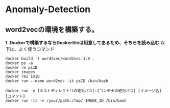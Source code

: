 # Anomaly-Detection

## **word2vecの環境を構築する。**
**1. Dockerで構築するならDockerfileは用意してあるため、そちらを読み込む**
以下は、よく使うコマンド
```
docker build -t word2vec/word2vec:1.0 .
docker ps -a
docker rm psID
docker images
docker rmi imID
docker run --name word2vec -it psID /bin/bash
```
```
docker run -v [ホストディレクトリの絶対パス]:[コンテナの絶対パス] [イメージ名] [コマンド]
docker run -it -v /your/path:/tmp/ IMAGE_ID /bin/bash
```

